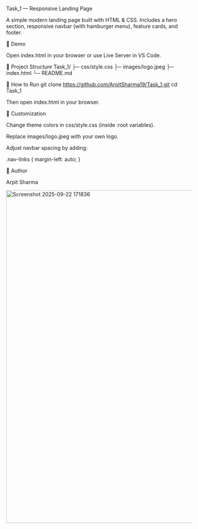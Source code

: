 Task_1 — Responsive Landing Page

A simple modern landing page built with HTML & CSS.
Includes a hero section, responsive navbar (with hamburger menu), feature cards, and footer.

🚀 Demo

Open index.html in your browser or use Live Server in VS Code.

📂 Project Structure
Task_1/
├─ css/style.css
├─ images/logo.jpeg
├─ index.html
└─ README.md

🔧 How to Run
git clone https://github.com/ArpitSharma19/Task_1.git
cd Task_1


Then open index.html in your browser.

🎨 Customization

Change theme colors in css/style.css (inside :root variables).

Replace images/logo.jpeg with your own logo.

Adjust navbar spacing by adding:

.nav-links { margin-left: auto; }

📌 Author

Arpit Sharma

<img width="1897" height="902" alt="Screenshot 2025-09-22 171836" src="https://github.com/user-attachments/assets/5d2d017e-cd0e-4038-9264-08f2503e10d1" />
